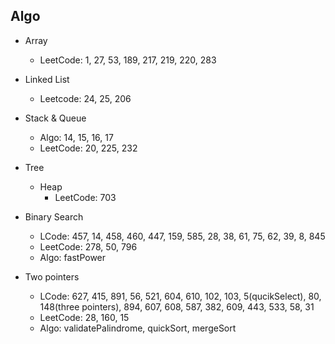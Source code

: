 ## Algo ##

* Array
  * LeetCode: 1, 27, 53, 189, 217, 219, 220, 283

* Linked List
  * Leetcode: 24, 25, 206

* Stack & Queue
  * Algo: 14, 15, 16, 17
  * LeetCode: 20, 225, 232

* Tree
  * Heap
    * LeetCode: 703


* Binary Search
  * LCode: 457, 14, 458, 460, 447, 159, 585, 28, 38, 61, 75, 62, 39, 8, 845
  * LeetCode: 278, 50, 796
  * Algo: fastPower

* Two pointers
  * LCode: 627, 415, 891, 56, 521, 604, 610, 102, 103, 5(qucikSelect), 80, 148(three pointers), 894, 607, 608, 587, 382, 609, 443, 533, 58, 31
  * LeetCode: 28, 160, 15
  * Algo: validatePalindrome, quickSort, mergeSort
